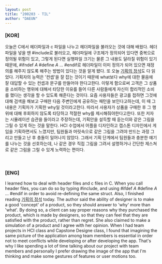 ```yaml
---
layout: post
title: "200203 - TIL"
author: "DAEUN"
---
```


### [KOR]
오늘은 C에서 헤더파일과 c 파일을 나누고 헤더파일을 불러오는 것에 대해 배웠다. 헤더파일을 넣을 땐 #include로 불러오고, 헤더파일에 구조체가 정의되어 있다면 중복으로 정의될 위험이 있고, 그렇게 된다면 실행파일 크기는 물론 그 내용도 달라질 위험이 있기 때문에, #ifndef _A_ #define _A_ ... #endif로 헤더파일이 이미 정의가 되어 있으면 재정의를 해주지 않도록 해주는 방법이 있다는 것을 알게 됐다. 또 오늘 [기획의 정석](https://book.naver.com/bookdb/book_detail.nhn?bid=7193378)도 다 읽었다. 기획자의 능력은 '컨셉'을 잘 잡는 것이기 때문에 what보다 why에 대한 물음에 잘 대답할 수 있는 컨셉과 문구를 만들어야 한다고한다. 이렇게 함으로써 고객은 그 상품을 소비하는 행위에 대해서 타당한 이유를 들어 다른 사람들에게 자신이 합리적인 소비를 했다는 생각을 할 수 있도록 해준다는 것이다. 요즘 사용자들은 광고를 접하면 그것에 대해 검색을 해보고 구매한 다음 주변인에게 공유하는 패턴을 보인다고하는데, 이 때 그 내용은 기획자가 기획한 why일 것이라고한다. 따라서 사용자가 상품을 구매한 후 그 행위에 대해 후회하지 않도록 타당하고 적절한 why를 제시해줘야한다고한다. 또한 저자는 시뮬레이션 습관을 들이라고 주장하는데, 기획안을 설득할 때 듣는이와 같은 그림을 그릴 수 있게 하는 것을 말한다. HCI 수업에서 어플을 디자인하고 캡스톤 디자인에서 게임을 기획하면서도 느꼈지만, 팀원들과 머릿속으로 같은 그림을 그려야 만드는 과정 그리고 만들고 난 후 충돌이 일어나지 않았다. 그래서 기획 단계에서 팀원들과 충분한 얘기를 나누는 것을 선호하는데, 나 같은 경우 직접 그림을 그려서 설명하거나 간단한 제스쳐로 같은 그림을 그릴 수 있게 노력하는 편이다.
<br><br><br>
### [ENG]
I learned how to deal with header files and c files in C. When you call header files, you can do so by typing #include, and using #ifdef _A_ #define _A_ ... #endif in order to avoid re-defining the same struct. Also, I finished reading [기획의 정석](https://book.naver.com/bookdb/book_detail.nhn?bid=7193378) today. The author said the ability of designer is to make a good 'concept' of a product, so they should answer to 'why' more than 'what'. By doing so, a client can say proper reasons why they purchased the product, which is made by designers, so that they can feel that they are satisfied with the product, rather than regret. She also claimed to make a simulation of a product and I agree with her opinion. When I had team projects in HCI class and Capstone Designe class, I found that imagining the same picture of the application among team members is essential in order not to meet conflicts while developing or after developing the app. That's why I like spending a lot of time talking about our project with team members and personally I prefer drawing the image of the app that I'm thinking and make some gestures of features or user motions too.